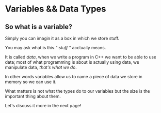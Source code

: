# Variables && Data Types

## So what is a variable?

Simply you can imagin it as a box in which we store stuff.

You may ask what is this _" stuff "_ acctually means.

It is called _data_, when we write a program in C++ we want to be able to use data; most of what programming is about is actually using data, we manipulate data, _that's what we do_.

In other words variables allow us to name a piece of data we store in memory so we can use it.

What matters is not what the types do to our variables but the size is the important thing about them.

Let's discuss it more in the next page!
